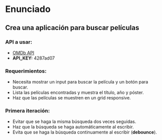# Enunciado

## Crea una aplicación para buscar películas

### API a usar:
- [OMDb API](https://www.omdbapi.com/)
- **API_KEY:** 4287ad07

### Requerimientos:
- Necesita mostrar un input para buscar la película y un botón para buscar.
- Lista las películas encontradas y muestra el título, año y póster.
- Haz que las películas se muestren en un grid responsive.

### Primera iteración:
- Evitar que se haga la misma búsqueda dos veces seguidas.
- Haz que la búsqueda se haga automáticamente al escribir.
- Evita que se haga la búsqueda continuamente al escribir (**debounce**).
